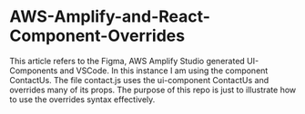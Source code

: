 # AWS-Amplify-and-React-Component-Overrides

This article refers to the Figma, AWS Amplify Studio generated UI-Components and VSCode. In this instance I am using the component ContactUs.
The file contact.js uses the ui-component ContactUs and overrides many of its props. The purpose of this repo is just to illustrate how to
use the overrides syntax effectively.
